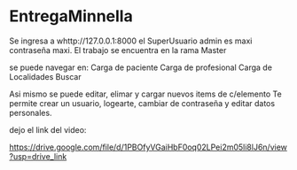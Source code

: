 # EntregaMinnella

Se ingresa a whttp://127.0.0.1:8000
el SuperUsuario admin es maxi contraseña maxi.
El trabajo se encuentra en la rama Master

se puede navegar en:
Carga de paciente
Carga de profesional
Carga de Localidades
Buscar

Asi mismo se puede editar, elimar y cargar nuevos items de c/elemento
Te permite crear un usuario, logearte, cambiar de contraseña y editar datos personales.


dejo el link del video: 

https://drive.google.com/file/d/1PBOfyVGaiHbF0oq02LPei2m05li8lJ6n/view?usp=drive_link
